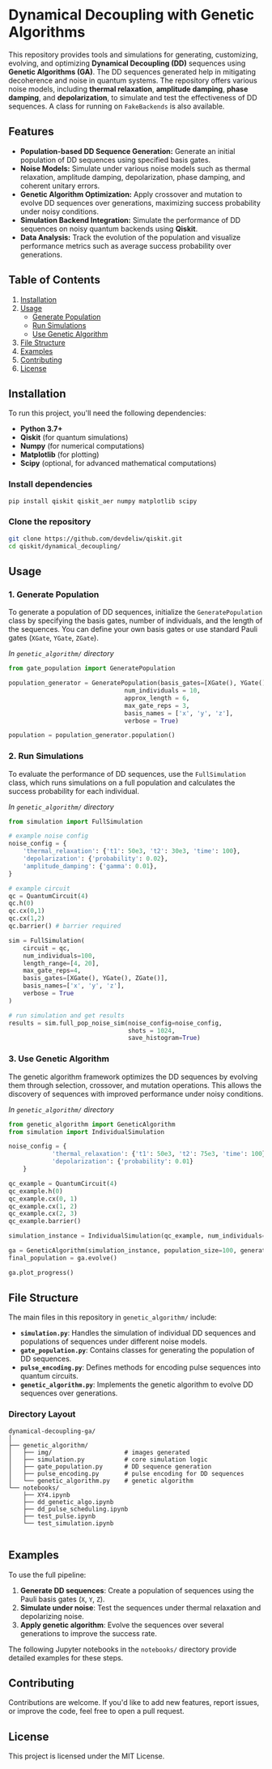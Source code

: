 # Dynamical Decoupling with Genetic Algorithms

This repository provides tools and simulations for generating, customizing, evolving, and optimizing **Dynamical Decoupling (DD)** sequences using **Genetic Algorithms (GA)**. The DD sequences generated help in mitigating decoherence and noise in quantum systems. The repository offers various noise models, including **thermal relaxation**, **amplitude damping**, **phase damping**, and **depolarization**, to simulate and test the effectiveness of DD sequences. A class for running on `FakeBackends` is also available. 

## Features

- **Population-based DD Sequence Generation:** Generate an initial population of DD sequences using specified basis gates.
- **Noise Models:** Simulate under various noise models such as thermal relaxation, amplitude damping, depolarization, phase damping, and coherent unitary errors.
- **Genetic Algorithm Optimization:** Apply crossover and mutation to evolve DD sequences over generations, maximizing success probability under noisy conditions.
- **Simulation Backend Integration:** Simulate the performance of DD sequences on noisy quantum backends using **Qiskit**.
- **Data Analysis:** Track the evolution of the population and visualize performance metrics such as average success probability over generations.

## Table of Contents

1. [Installation](#installation)
2. [Usage](#usage)
   - [Generate Population](#generate-population)
   - [Run Simulations](#run-simulations)
   - [Use Genetic Algorithm](#use-genetic-algorithm)
3. [File Structure](#file-structure)
4. [Examples](#examples)
5. [Contributing](#contributing)
6. [License](#license)

## Installation

To run this project, you'll need the following dependencies:

- **Python 3.7+**
- **Qiskit** (for quantum simulations)
- **Numpy** (for numerical computations)
- **Matplotlib** (for plotting)
- **Scipy** (optional, for advanced mathematical computations)

### Install dependencies

```bash
pip install qiskit qiskit_aer numpy matplotlib scipy
```

### Clone the repository

```bash
git clone https://github.com/devdeliw/qiskit.git
cd qiskit/dynamical_decoupling/
```

## Usage

### 1. Generate Population

To generate a population of DD sequences, initialize the `GeneratePopulation` class by specifying the basis gates, number of individuals, and the length of the sequences. You can define your own basis gates or use standard Pauli gates (`XGate`, `YGate`, `ZGate`).

*In `genetic_algorithm/` directory*

```python
from gate_population import GeneratePopulation

population_generator = GeneratePopulation(basis_gates=[XGate(), YGate(), ZGate()], 
                                num_individuals = 10, 
                                approx_length = 6,
                                max_gate_reps = 3, 
                                basis_names = ['x', 'y', 'z'],
                                verbose = True)

population = population_generator.population()
```

### 2. Run Simulations

To evaluate the performance of DD sequences, use the `FullSimulation` class, which runs simulations on a full population and calculates the success probability for each individual.

*In `genetic_algorithm/` directory*

```python
from simulation import FullSimulation

# example noise config
noise_config = {
    'thermal_relaxation': {'t1': 50e3, 't2': 30e3, 'time': 100},
    'depolarization': {'probability': 0.02},
    'amplitude_damping': {'gamma': 0.01},
}

# example circuit 
qc = QuantumCircuit(4)
qc.h(0)
qc.cx(0,1)
qc.cx(1,2)
qc.barrier() # barrier required

sim = FullSimulation(
    circuit = qc, 
    num_individuals=100, 
    length_range=[4, 20], 
    max_gate_reps=4,
    basis_gates=[XGate(), YGate(), ZGate()],
    basis_names=['x', 'y', 'z'],
    verbose = True
)

# run simulation and get results
results = sim.full_pop_noise_sim(noise_config=noise_config, 
                                 shots = 1024,     
                                 save_histogram=True)
```

### 3. Use Genetic Algorithm

The genetic algorithm framework optimizes the DD sequences by evolving them through selection, crossover, and mutation operations. This allows the discovery of sequences with improved performance under noisy conditions.

*In `genetic_algorithm/` directory*

```python
from genetic_algorithm import GeneticAlgorithm
from simulation import IndividualSimulation

noise_config = {
            'thermal_relaxation': {'t1': 50e3, 't2': 75e3, 'time': 100},
            'depolarization': {'probability': 0.01}
    }

qc_example = QuantumCircuit(4)
qc_example.h(0)
qc_example.cx(0, 1)
qc_example.cx(1, 2)
qc_example.cx(2, 3)
qc_example.barrier()

simulation_instance = IndividualSimulation(qc_example, num_individuals=100, length_range=[50, 100], max_gate_reps=100, verbose=False)

ga = GeneticAlgorithm(simulation_instance, population_size=100, generations = 20, mutation_rate=0.2, noise_config = noise_config, verbose=False)
final_population = ga.evolve()

ga.plot_progress()
```

## File Structure

The main files in this repository in `genetic_algorithm/` include:

- **`simulation.py`**: Handles the simulation of individual DD sequences and populations of sequences under different noise models.
- **`gate_population.py`**: Contains classes for generating the population of DD sequences.
- **`pulse_encoding.py`**: Defines methods for encoding pulse sequences into quantum circuits.
- **`genetic_algorithm.py`**: Implements the genetic algorithm to evolve DD sequences over generations.

### Directory Layout

```text
dynamical-decoupling-ga/
│
├── genetic_algorithm/ 
│   ├── img/                    # images generated
│   ├── simulation.py           # core simulation logic
│   ├── gate_population.py      # DD sequence generation
│   ├── pulse_encoding.py       # pulse encoding for DD sequences
│   └── genetic_algorithm.py    # genetic algorithm
└── notebooks/   
    ├── XY4.ipynb       
    ├── dd_genetic_algo.ipynb       
    ├── dd_pulse_scheduling.ipynb 
    ├── test_pulse.ipynb
    └── test_simulation.ipynb                  
                        
```

## Examples

To use the full pipeline: 

1. **Generate DD sequences**: Create a population of sequences using the Pauli basis gates (`X`, `Y`, `Z`).
2. **Simulate under noise**: Test the sequences under thermal relaxation and depolarizing noise.
3. **Apply genetic algorithm**: Evolve the sequences over several generations to improve the success rate.

The following Jupyter notebooks in the `notebooks/` directory provide detailed examples for these steps.

## Contributing

Contributions are welcome. If you'd like to add new features, report issues, or improve the code, feel free to open a pull request.

## License

This project is licensed under the MIT License.
